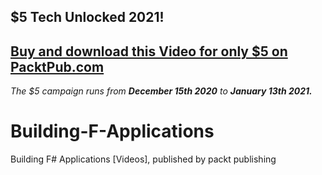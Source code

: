 ## $5 Tech Unlocked 2021!
[Buy and download this Video for only $5 on PacktPub.com](https://www.packtpub.com/product/building-f-applications-video/9781788298858)
-----
*The $5 campaign         runs from __December 15th 2020__ to __January 13th 2021.__*

# Building-F-Applications
Building F# Applications [Videos], published by packt publishing
